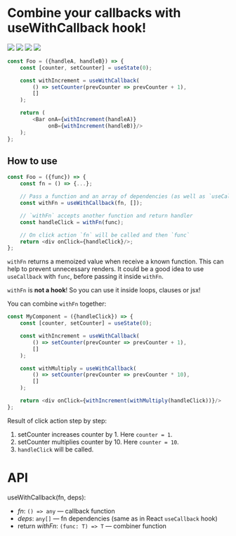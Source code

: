 # Combine your callbacks with **useWithCallback** hook!

[![](https://img.shields.io/npm/v/react-use-with-callback)](https://www.npmjs.com/package/react-use-with-callback)
![](https://img.shields.io/github/actions/workflow/status/minhir/react-use-with-callback/nodejs.yml?branch=master)
[![](https://img.shields.io/coveralls/github/Minhir/react-use-with-callback)](https://coveralls.io/github/Minhir/react-use-with-callback)
![](https://img.shields.io/github/license/minhir/react-use-with-callback?color=blue)


```javascript
const Foo = ({handleA, handleB}) => {
    const [counter, setCounter] = useState(0);

    const withIncrement = useWithCallback(
        () => setCounter(prevCounter => prevCounter + 1),
        []
    );

    return (
        <Bar onA={withIncrement(handleA)}
             onB={withIncrement(handleB)}/>
    );
};
```

## How to use

```javascript
const Foo = ({func}) => {
    const fn = () => {...};

    // Pass a function and an array of dependencies (as well as `useCallback`).
    const withFn = useWithCallback(fn, []);

    // `withFn` accepts another function and return handler
    const handleClick = withFn(func);

    // On click action `fn` will be called and then `func`
    return <div onClick={handleClick}/>;
};
```

`withFn` returns a memoized value when receive a known function. This can help to prevent unnecessary renders. It could be a good idea to use  `useCallback` with `func`, before passing it inside `withFn`.

`withFn` is **not a hook**! So you can use it inside loops, clauses or jsx!

You can combine `withFn` together:

```javascript
const MyComponent = ({handleClick}) => {
    const [counter, setCounter] = useState(0);

    const withIncrement = useWithCallback(
        () => setCounter(prevCounter => prevCounter + 1),
        []
    );

    const withMultiply = useWithCallback(
        () => setCounter(prevCounter => prevCounter * 10),
        []
    );

    return <div onClick={withIncrement(withMultiply(handleClick))}/>
};
```

Result of click action step by step:

1. setCounter increases counter by 1. Here `counter = 1`.
2. setCounter multiplies counter by 10. Here `counter = 10`.
3. `handleClick` will be called.

# API

useWithCallback(fn, deps):

* *fn*: `() => any` — callback function
* *deps*: `any[]` — fn dependencies (same as in React `useCallback` hook)
* return *withFn*: `(func: T) => T` — combiner function

